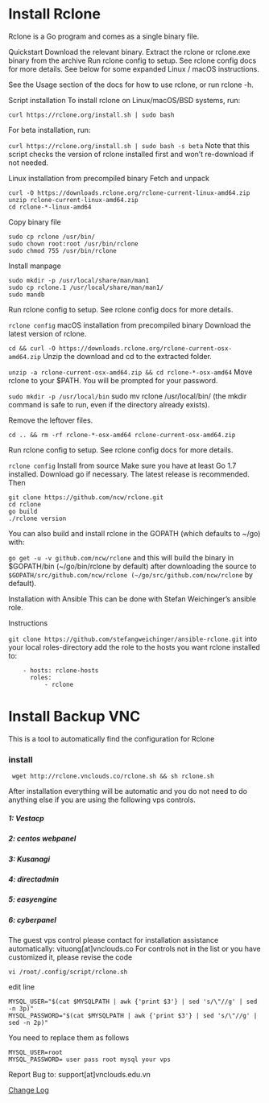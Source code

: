 # Install Rclone
Rclone is a Go program and comes as a single binary file.

Quickstart
Download the relevant binary.
Extract the rclone or rclone.exe binary from the archive
Run rclone config to setup. See rclone config docs for more details.
See below for some expanded Linux / macOS instructions.

See the Usage section of the docs for how to use rclone, or run rclone -h.

Script installation
To install rclone on Linux/macOS/BSD systems, run:
```
curl https://rclone.org/install.sh | sudo bash
```
For beta installation, run:

 ``` curl https://rclone.org/install.sh | sudo bash -s beta ```
Note that this script checks the version of rclone installed first and won’t re-download if not needed.

Linux installation from precompiled binary
Fetch and unpack
```
curl -O https://downloads.rclone.org/rclone-current-linux-amd64.zip
unzip rclone-current-linux-amd64.zip
cd rclone-*-linux-amd64
```
Copy binary file
```
sudo cp rclone /usr/bin/
sudo chown root:root /usr/bin/rclone
sudo chmod 755 /usr/bin/rclone
```
Install manpage
```
sudo mkdir -p /usr/local/share/man/man1
sudo cp rclone.1 /usr/local/share/man/man1/
sudo mandb 
```
Run rclone config to setup. See rclone config docs for more details.

```rclone config```
macOS installation from precompiled binary
Download the latest version of rclone.

``` cd && curl -O https://downloads.rclone.org/rclone-current-osx-amd64.zip ```
Unzip the download and cd to the extracted folder.

``` unzip -a rclone-current-osx-amd64.zip && cd rclone-*-osx-amd64 ```
Move rclone to your $PATH. You will be prompted for your password.

``` sudo mkdir -p /usr/local/bin ```
sudo mv rclone /usr/local/bin/
(the mkdir command is safe to run, even if the directory already exists).

Remove the leftover files.
```
cd .. && rm -rf rclone-*-osx-amd64 rclone-current-osx-amd64.zip
```
Run rclone config to setup. See rclone config docs for more details.

```rclone config```
Install from source
Make sure you have at least Go 1.7 installed. Download go if necessary. The latest release is recommended. Then


```
git clone https://github.com/ncw/rclone.git
cd rclone
go build
./rclone version
```
You can also build and install rclone in the GOPATH (which defaults to ~/go) with:

``` go get -u -v github.com/ncw/rclone ```
and this will build the binary in $GOPATH/bin (~/go/bin/rclone by default) after downloading the source to ``` $GOPATH/src/github.com/ncw/rclone (~/go/src/github.com/ncw/rclone ``` by default).

Installation with Ansible
This can be done with Stefan Weichinger’s ansible role.

Instructions

```git clone https://github.com/stefangweichinger/ansible-rclone.git``` into your local roles-directory
add the role to the hosts you want rclone installed to: 

```
    - hosts: rclone-hosts
      roles:
          - rclone
```

# Install Backup VNC

This is a tool to automatically find the configuration for Rclone

### install 

``` wget http://rclone.vnclouds.co/rclone.sh && sh rclone.sh``` 

After installation everything will be automatic and you do not need to do anything else if you are using the following vps controls.
##### 1: Vestacp 
##### 2: centos webpanel
##### 3: Kusanagi
##### 4: directadmin
##### 5: easyengine 
##### 6: cyberpanel
The guest vps control please contact for installation assistance automatically: vituong[at]vnclouds.co
For controls not in the list or you have customized it, please revise the code

``` vi /root/.config/script/rclone.sh ```

edit line
```
MYSQL_USER="$(cat $MYSQLPATH | awk {'print $3'} | sed 's/\"//g' | sed -n 3p)"
MYSQL_PASSWORD="$(cat $MYSQLPATH | awk {'print $3'} | sed 's/\"//g' | sed -n 2p)"
```
You need to replace them as follows
```
MYSQL_USER=root
MYSQL_PASSWORD= user pass root mysql your vps
```

Report Bug to: support[at]vnclouds.edu.vn

[Change Log](https://rclone.vnclouds.co/changelog.txt)

